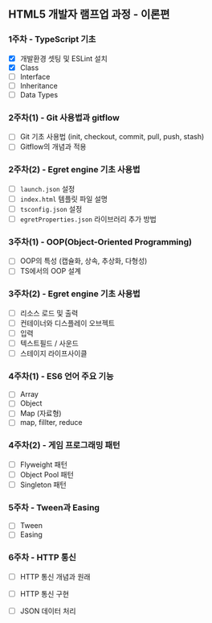 ## HTML5 개발자 램프업 과정 - 이론편
### 1주차 - TypeScript 기초
- [x] 개발환경 셋팅 및 ESLint 설치
- [x] Class
- [ ] Interface
- [ ] Inheritance
- [ ] Data Types

### 2주차(1) - Git 사용법과 gitflow
- [ ] Git 기초 사용법 (init, checkout, commit, pull, push, stash)
- [ ] Gitflow의 개념과 적용

### 2주차(2) - Egret engine 기초 사용법
- [ ] `launch.json` 설정
- [ ] `index.html` 템플릿 파일 설명
- [ ] `tsconfig.json` 설정
- [ ] `egretProperties.json` 라이브러리 추가 방법

### 3주차(1) - OOP(Object-Oriented Programming)
- [ ] OOP의 특성 (캡슐화, 상속, 추상화, 다형성)
- [ ] TS에서의 OOP 설계

### 3주차(2) - Egret engine 기초 사용법
- [ ] 리소스 로드 및 출력
- [ ] 컨테이너와 디스플레이 오브젝트
- [ ] 입력
- [ ] 텍스트필드 / 사운드
- [ ] 스테이지 라이프사이클

### 4주차(1) - ES6 언어 주요 기능
- [ ] Array
- [ ] Object
- [ ] Map (자료형)
- [ ] map, fillter, reduce

### 4주차(2) - 게임 프로그래밍 패턴
- [ ] Flyweight 패턴
- [ ] Object Pool 패턴
- [ ] Singleton 패턴

### 5주차 - Tween과 Easing
- [ ]  Tween
- [ ]  Easing

### 6주차 - HTTP 통신
- [ ] HTTP 통신 개념과 원래
- [ ] HTTP 통신 구현
- [ ] JSON 데이터 처리

